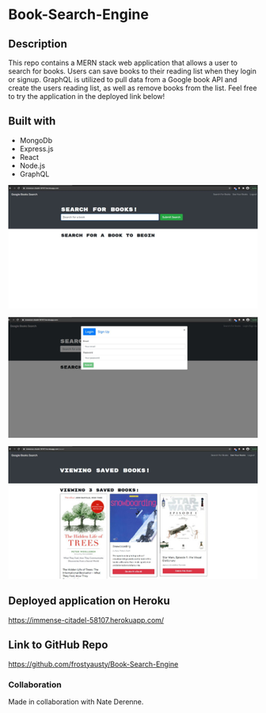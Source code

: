 # Book-Search-Engine


## Description

This repo contains a MERN stack web application that allows a user to search for books. Users can save books to their reading list when they login or signup. GraphQL is utilized to pull data from a Google book API and create the users reading list, as well as remove books from the list. Feel free to try the application in the deployed link below!


## Built with

* MongoDb
* Express.js
* React
* Node.js
* GraphQL


![Search Book](https://github.com/frostyausty/Book-Search-Engine/blob/main/screenshots/searchbooks.JPG)

![Login](https://github.com/frostyausty/Book-Search-Engine/blob/main/screenshots/login.JPG)

![Saved Book](https://github.com/frostyausty/Book-Search-Engine/blob/main/screenshots/savedbooks.JPG)



## Deployed application on Heroku

https://immense-citadel-58107.herokuapp.com/ 


## Link to GitHub Repo

https://github.com/frostyausty/Book-Search-Engine


### Collaboration

Made in collaboration with Nate Derenne.
